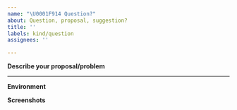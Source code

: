 ```yaml
---
name: "\U0001F914 Question?"
about: Question, proposal, suggestion?
title: ''
labels: kind/question
assignees: ''

---
```


**Describe your proposal/problem**
<!-- A clear and concise description of what the proposal is. -->

---

<!-- Optional, but really help us locate the problem faster -->

**Environment**
<!-- Run `jina --version-full` and copy paste the output here -->

**Screenshots**
<!-- If applicable, add screenshots to help explain your problem. -->
